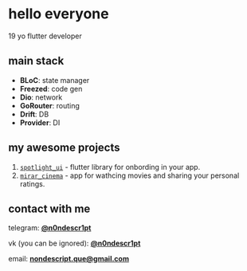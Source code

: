 # hello everyone

19 yo flutter developer

## main stack

- **BLoC**: state manager
- **Freezed**: code gen
- **Dio**: network
- **GoRouter**: routing
- **Drift**: DB
- **Provider**: DI

## my awesome projects

1. [`spotlight_ui`]([[https://github.com/neverlane/shikimori](https://github.com/n0ndescr1pt/spotlight_ui](https://pub.dev/packages/spotlight_ui))) - flutter library for onbording in your app.
2. [`mirar_cinema`]([https://github.com/thedvxchsquad/kodikwrapper](https://github.com/n0ndescr1pt/mirar_cinema)) - app for wathcing movies and sharing your personal ratings.

## contact with me

telegram: [**@n0ndescr1pt**](https://n0ndescr1pt.t.me/)

vk (you can be ignored): [**@n0ndescr1pt**](https://vk.com/n0ndescr1pt)

email: [**nondescript.que@gmail.com**](mailto:nondescript.que@gmail.com)
                                                                                            
